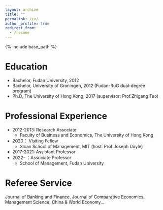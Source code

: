 ```yaml
---
layout: archive
title: ""
permalink: /cv/
author_profile: true
redirect_from:
  - /resume
---
```


{% include base_path %}

Education
======
* Bachelor, Fudan University, 2012
* Bachelor, University of Groningen, 2012 (Fudan-RuG dual-degree program)
* Ph.D, The University of Hong Kong, 2017 (supervisor: Prof.Zhigang Tao)

Professional Experience
======
* 2012-2013: Research Associate
  * Faculty of Business and Economics, The University of Hong Kong
* 2020： Visiting Fellow
  * Sloan School of Management, MIT (host: Prof.Joseph Doyle)
* 2017-2021: Assistant Professor
* 2022-    ：Associate Professor
  * School of Management, Fudan University
  
Referee Service
======
Journal of Banking and Finance, Journal of Comparative Economics, Management Science, China & World Economy...

  
